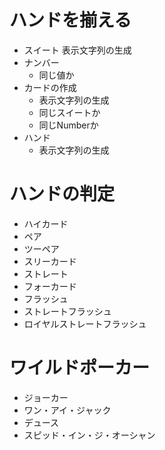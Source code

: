 # ハンドを揃える
* スイート
  表示文字列の生成
* ナンバー
    * 同じ値か
* カードの作成
    * 表示文字列の生成
    * 同じスイートか
    * 同じNumberか
* ハンド
    * 表示文字列の生成

# ハンドの判定
* ハイカード
* ペア
* ツーペア
* スリーカード
* ストレート
* フォーカード
* フラッシュ
* ストレートフラッシュ
* ロイヤルストレートフラッシュ

# ワイルドポーカー
* ジョーカー
* ワン・アイ・ジャック
* デュース
* スピッド・イン・ジ・オーシャン
